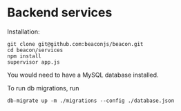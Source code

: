Backend services
================

Installation:

    git clone git@github.com:beaconjs/beacon.git
    cd beacon/services
    npm install
    supervisor app.js

You would need to have a MySQL database installed.

To run db migrations, run 

    db-migrate up -m ./migrations --config ./database.json 

